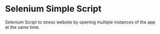# Selenium Simple Script

Selenium Script to stress website by opening multiple instances of the app at the same time.
